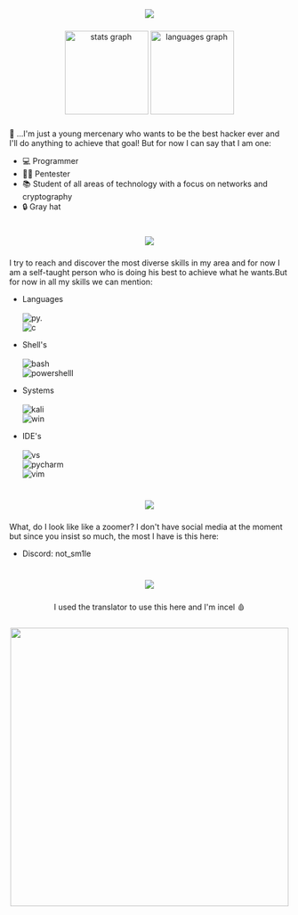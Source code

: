 <div align="center">
  <img height="" src="https://see.fontimg.com/api/renderfont4/KerX/eyJyIjoiZnMiLCJoIjozNSwidyI6MTAwMCwiZnMiOjM1LCJmZ2MiOiIjOTYwMzAzIiwiYmdjIjoiI0ZGRkZGRiIsInQiOjF9/S2luZyBvZiBhbiBvbGQga2luZ2RvbQ/hacked.png"  />
</div>

###

<div align="center">
  <img src="https://github-readme-stats.vercel.app/api?username=d0nt-sm1le&hide_title=false&hide_rank=false&show_icons=true&include_all_commits=true&count_private=true&disable_animations=false&theme=default&locale=en&hide_border=false&order=1&title_color=8C0404&bg_color=090504&icon_color=8C4C27&text_color=590202&border_color=260A0D" height="150" alt="stats graph"  />
  <img src="https://github-readme-stats.vercel.app/api/top-langs?username=d0nt-sm1le&locale=en&hide_title=false&layout=compact&card_width=320&langs_count=5&theme=default&hide_border=true&order=2&title_color=8C0404&bg_color=090504&icon_color=8C4C27&text_color=590202&border_color=260A0D" height="150" alt="languages graph"  />
</div>

###

<p align="left">👑 ...I'm just a young mercenary who wants to be the best hacker ever and I'll do anything to achieve that goal! But for now I can say that I am one: </p>

* 💻 Programmer
* 👨‍💻 Pentester
* 📚 Student of all areas of technology with a focus on networks and cryptography
* 🔒 Gray hat

###

<h1><div align="center">
  <img height="" src="https://see.fontimg.com/api/renderfont4/KerX/eyJyIjoiZnMiLCJoIjozNSwidyI6MTAwMCwiZnMiOjM1LCJmZ2MiOiIjOTYwMzAzIiwiYmdjIjoiI0ZGRkZGRiIsInQiOjF9/U0tJTExT/hacked.png"  />
</div></h1>


###

<p align="left">I try to reach and discover the most diverse skills in my area and for now I am a self-taught person who is doing his best to achieve what he wants.But for now in all my skills we can mention:</p>

* Languages <br><br>
![py.](https://img.shields.io/badge/Python-090504?style=for-the-badge&logo=python&logoColor=8F0303)<br>
![c](https://img.shields.io/badge/C-090504?style=for-the-badge&logo=c&logoColor=8F0303)

* Shell's <br><br>
![bash](https://img.shields.io/badge/Shell_Script-090504?style=for-the-badge&logo=gnu-bash&logoColor=8F0303)<br>
![powershelll](https://img.shields.io/badge/Powershell-090504?style=for-the-badge&logo=powershell&logoColor=8F0303)

* Systems <br><br>
![kali](https://img.shields.io/badge/Kali_Linux-090504?style=for-the-badge&logo=kali-linux&logoColor=FF0000)<br>
![win](https://img.shields.io/badge/Windows-090504?style=for-the-badge&logo=windows&logoColor=8F0303)

* IDE's <br><br>
![vs](https://img.shields.io/badge/Visual_Studio_Code-090504?style=for-the-badge&logo=visual%20studio%20code&logoColor=8F0303)<br>
![pycharm](https://img.shields.io/badge/PyCharm-090504.svg?&style=for-the-badge&logo=PyCharm&logoColor=8F0303)<br>
![vim](https://img.shields.io/badge/VIM-090504.svg?&style=for-the-badge&logo=vim&logoColor=8F0303)

###

<h1><div align="center">
  <img height="" src="https://see.fontimg.com/api/renderfont4/KerX/eyJyIjoiZnMiLCJoIjozNSwidyI6MTAwMCwiZnMiOjM1LCJmZ2MiOiIjOTYwMzAzIiwiYmdjIjoiI0ZGRkZGRiIsInQiOjF9/IHNvY2lhbCBtZWRpYQ/hacked.png" />
</div></h1>

###

<p align="left">What, do I look like like a zoomer? I don't have social media at the moment but since you insist so much, the most I have is this here: </p>
  
* Discord: not_sm1le

###

<h1><div align="center">
  <img height="" src="https://see.fontimg.com/api/renderfont4/KerX/eyJyIjoiZnMiLCJoIjozNSwidyI6MTAwMCwiZnMiOjM1LCJmZ2MiOiIjOTYwMzAzIiwiYmdjIjoiI0ZGRkZGRiIsInQiOjF9/Y29uY2x1c2lvbg/hacked.png"  />
</div></h1>

###

<p align="center">I used the translator to use this here and I'm incel 🩸</p>

###

<div align="center">
  <img height="500" src="https://images-wixmp-ed30a86b8c4ca887773594c2.wixmp.com/f/7a170e93-5266-4589-9f39-6efe1f4ba0d2/dbtrhjx-5e1515ec-3ce0-45dc-8d4b-f9254f4f7021.png/v1/fill/w_1192,h_670,q_70,strp/berserk_red_moon_wallpaper_by_exoic_dbtrhjx-pre.jpg?token=eyJ0eXAiOiJKV1QiLCJhbGciOiJIUzI1NiJ9.eyJzdWIiOiJ1cm46YXBwOjdlMGQxODg5ODIyNjQzNzNhNWYwZDQxNWVhMGQyNmUwIiwiaXNzIjoidXJuOmFwcDo3ZTBkMTg4OTgyMjY0MzczYTVmMGQ0MTVlYTBkMjZlMCIsIm9iaiI6W1t7ImhlaWdodCI6Ijw9MTIzOCIsInBhdGgiOiJcL2ZcLzdhMTcwZTkzLTUyNjYtNDU4OS05ZjM5LTZlZmUxZjRiYTBkMlwvZGJ0cmhqeC01ZTE1MTVlYy0zY2UwLTQ1ZGMtOGQ0Yi1mOTI1NGY0ZjcwMjEucG5nIiwid2lkdGgiOiI8PTIyMDAifV1dLCJhdWQiOlsidXJuOnNlcnZpY2U6aW1hZ2Uub3BlcmF0aW9ucyJdfQ.qZ3WzvgWMQpjQiib9zff9adCmpphrf8Bq8nPqgelqh8"  />
</div>

###
